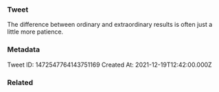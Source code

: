 ### Tweet
The difference between ordinary and extraordinary results is often just a little more patience.

### Metadata
Tweet ID: 1472547764143751169
Created At: 2021-12-19T12:42:00.000Z

### Related

